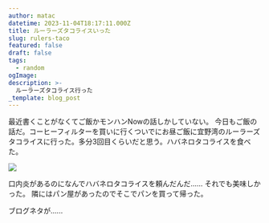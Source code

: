 ```yaml
---
author: matac
datetime: 2023-11-04T18:17:11.000Z
title: ルーラーズタコライスいった
slug: rulers-taco
featured: false
draft: false
tags:
  - random
ogImage: 
description: >-
  ルーラーズタコライス行った
_template: blog_post
---
```


最近書くことがなくてご飯かモンハンNowの話しかしていない。
今日もご飯の話だ。コーヒーフィルターを買いに行くついでにお昼ご飯に宜野湾のルーラーズタコライスに行った。多分3回目くらいだと思う。ハバネロタコライスを食べた。

![](/img/rulers-taco.jpg)

口内炎があるのになんでハバネロタコライスを頼んだんだ......
それでも美味しかった。
隣にはパン屋があったのでそこでパンを買って帰った。

ブログネタが......